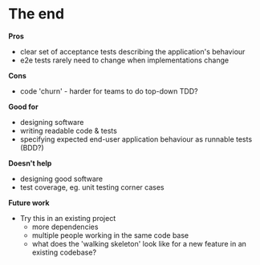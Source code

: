 # The end

**Pros**
- clear set of acceptance tests describing the application's behaviour
- e2e tests rarely need to change when implementations change

**Cons**
- code 'churn' - harder for teams to do top-down TDD?

**Good for**
- designing software
- writing readable code & tests
- specifying expected end-user application behaviour as runnable tests (BDD?)

**Doesn't help**
- designing good software
- test coverage, eg. unit testing corner cases

**Future work**
- Try this in an existing project
    - more dependencies
    - multiple people working in the same code base
    - what does the 'walking skeleton' look like for a new feature in an
      existing codebase?
